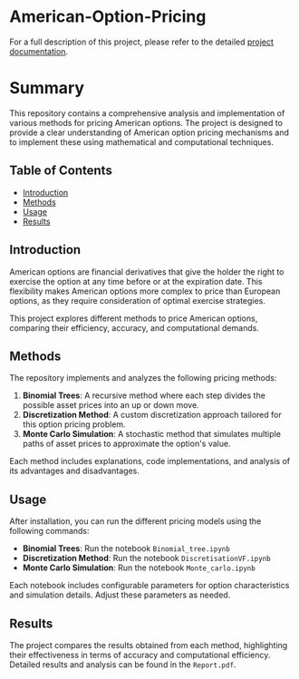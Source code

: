 # American-Option-Pricing


For a full description of this project, please refer to the detailed [project documentation](report.pdf).

# Summary


This repository contains a comprehensive analysis and implementation of various methods for pricing American options. The project is designed to provide a clear understanding of American option pricing mechanisms and to implement these using mathematical and computational techniques.

## Table of Contents

- [Introduction](#introduction)
- [Methods](#methods)
- [Usage](#usage)
- [Results](#results)



## Introduction

American options are financial derivatives that give the holder the right to exercise the option at any time before or at the expiration date. This flexibility makes American options more complex to price than European options, as they require consideration of optimal exercise strategies.

This project explores different methods to price American options, comparing their efficiency, accuracy, and computational demands.

## Methods

The repository implements and analyzes the following pricing methods:

1. **Binomial Trees**: A recursive method where each step divides the possible asset prices into an up or down move.
2. **Discretization Method**: A custom discretization approach tailored for this option pricing problem.
3. **Monte Carlo Simulation**: A stochastic method that simulates multiple paths of asset prices to approximate the option's value.

Each method includes explanations, code implementations, and analysis of its advantages and disadvantages.

## Usage

After installation, you can run the different pricing models using the following commands:

- **Binomial Trees**: Run the notebook `Binomial_tree.ipynb`
- **Discretization Method**: Run the notebook `DiscretisationVF.ipynb`
- **Monte Carlo Simulation**: Run the notebook `Monte_carlo.ipynb`

Each notebook includes configurable parameters for option characteristics and simulation details. Adjust these parameters as needed.

## Results

The project compares the results obtained from each method, highlighting their effectiveness in terms of accuracy and computational efficiency. Detailed results and analysis can be found in the `Report.pdf`.


